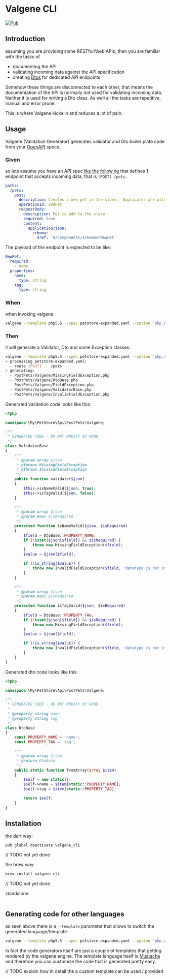 # Valgene CLI

[![Pub](https://img.shields.io/pub/v/valgene_cli.svg)](https://pub.dartlang.org/packages/valgene_cli)

## Introduction

assuming you are providing some RESTful/Web APIs, then you are familiar with the tasks of 

 - documenting the API
 - validating incoming data against the API specification
 - creating [Dtos](https://martinfowler.com/eaaCatalog/dataTransferObject.html) for dedicated API endpoints
 
Somehow these things are disconnected to each other, that means the documentation of the API is normally not used 
for validating incoming data. Neither it is used for writing a Dto class. As well all the tasks are repetitive, 
manual and error prone.

This is where Valgene kicks in and reduces a lot of pain.

## Usage

Valgene (Validation Generator) generates validator and Dto boiler plate code from 
 your [OpenAPI](https://github.com/OAI/OpenAPI-Specification/blob/master/versions/3.0.0.md) specs.

### Given
 
so lets assume you have an API spec [like the following](https://raw.githubusercontent.com/OAI/OpenAPI-Specification/master/examples/v3.0/petstore-expanded.yaml) 
that defines 1 endpoint that accepts incoming data, that is `[POST] /pets`.
```yaml
paths:
  /pets:
    post:
      description: Creates a new pet in the store.  Duplicates are allowed
      operationId: addPet
      requestBody:
        description: Pet to add to the store
        required: true
        content:
          application/json:
            schema:
              $ref: '#/components/schemas/NewPet'
```

The payload of the endpoint is expected to be like:
```yaml
NewPet:
  required:
    - name  
  properties:
    name:
      type: string
    tag:
      type: string    
```

### When

when invoking valgene  
```bash
valgene --template php5.5 --spec petstore-expanded.yaml --option 'php.namespace:\\My\\PetStore\\Api'
```

### Then

it will generate a Validator, Dto and some Exception classes:

```bash
valgene --template php5.5 --spec petstore-expanded.yaml --option 'php.namespace:\\My\\PetStore\\Api'
> processing petstore-expanded.yaml:
  - route [POST]    /pets
> generating:
  - PostPets/Valgene/MissingFieldException.php
  - PostPets/Valgene/DtoBase.php
  - PostPets/Valgene/FieldException.php
  - PostPets/Valgene/ValidatorBase.php
  - PostPets/Valgene/InvalidFieldException.php
```

Generated validation code looks like this:
```php
<?php

namespace \My\PetStore\Api\PostPets\Valgene;

/**
 * GENERATED CODE - DO NOT MODIFY BY HAND
 */
class ValidatorBase
{
    /**
     * @param array $json
     * @throws MissingFieldException
     * @throws InvalidFieldException
     */
    public function validate($json)
    {
        $this->isNameValid($json, true);
        $this->isTagValid($json, false);
    }

    /**
     * @param array $json
     * @param bool $isRequired
     */
    protected function isNameValid($json, $isRequired)
    {
        $field = DtoBase::PROPERTY_NAME;
        if (!isset($json[$field]) && $isRequired) {
            throw new MissingFieldException($field);
        }
        $value = $json[$field];

        if (!is_string($value)) {
            throw new InvalidFieldException($field, 'datatype is not string');
        }
    }

    /**
     * @param array $json
     * @param bool $isRequired
     */
    protected function isTagValid($json, $isRequired)
    {
        $field = DtoBase::PROPERTY_TAG;
        if (!isset($json[$field]) && $isRequired) {
            throw new MissingFieldException($field);
        }
        $value = $json[$field];

        if (!is_string($value)) {
            throw new InvalidFieldException($field, 'datatype is not string');
        }
    }
}

```

Generated dto code looks like this:

```php
<?php

namespace \My\PetStore\Api\PostPets\Valgene;

/**
 * GENERATED CODE - DO NOT MODIFY BY HAND
 *
 * @property string name
 * @property string tag
 */
class DtoBase
{
    const PROPERTY_NAME = 'name';
    const PROPERTY_TAG = 'tag';

    /**
     * @param array $item
     * @return DtoBase
     */
    public static function fromArray(array $item)
    {
        $self = new static();
        $self->name = $item[static::PROPERTY_NAME];
        $self->tag = $item[static::PROPERTY_TAG];

        return $self;
    }
}

```

## Installation

the dart way:
```bash
pub global deactivate valgene_cli
```

// TODO not yet done

the brew way:
```bash
brew install valgene-cli
```

// TODO not yet done

standalone:
```bash

```

## Generating code for other languages

as seen above there is a `--template` parameter that allows to switch the generated language/template.
```bash
valgene --template php5.5 --spec petstore-expanded.yaml --option 'php.namespace:\\My\\PetStore\\Api'
```

In fact the code generators itself are just a couple of templates that getting rendered by the valgene engine.
The template language itself is [Mustache](https://mustache.github.io/) 
and therefore you can customize the code that is generated pretty easy.

// TODO explain how in detail the a custom template can be used / provided

